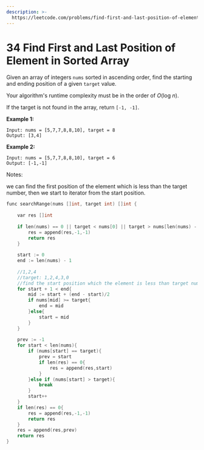 ```yaml
---
description: >-
  https://leetcode.com/problems/find-first-and-last-position-of-element-in-sorted-array/
---
```


# 34 Find First and Last Position of Element in Sorted Array



Given an array of integers `nums` sorted in ascending order, find the starting and ending position of a given `target` value.

Your algorithm's runtime complexity must be in the order of _O_\(log _n_\).

If the target is not found in the array, return `[-1, -1]`.

**Example 1:**

```text
Input: nums = [5,7,7,8,8,10], target = 8
Output: [3,4]
```

**Example 2:**

```text
Input: nums = [5,7,7,8,8,10], target = 6
Output: [-1,-1]

```

Notes:

we can find the first position of the element which is less than the target number, then we start to iterator from the start position. 

```cpp
func searchRange(nums []int, target int) []int {
    
    var res []int
    
    if len(nums) == 0 || target < nums[0] || target > nums[len(nums) - 1]{
        res = append(res,-1,-1)
        return res
    }
    
    start := 0
    end := len(nums) - 1
    
    //1,2,4
    //target: 1,2,4,3,0
    //find the start position which the element is less than target number
    for start + 1 < end{
        mid := start + (end - start)/2
        if nums[mid] >= target{
            end = mid
        }else{
            start = mid
        }
    }
    
    prev := -1 
    for start < len(nums){
        if (nums[start] == target){
            prev = start
            if len(res) == 0{
                res = append(res,start)
            }
        }else if (nums[start] > target){
            break
        }
        start++
    }
    if len(res) == 0{
        res = append(res,-1,-1)
        return res
    }
    res = append(res,prev)
    return res
}
```

